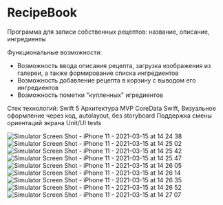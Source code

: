 # RecipeBook
Программа для записи собственных рецептов: название, описание, ингредиенты

Функциональные возможности:
- Возможность ввода описания рецепта, загрузка изображения из галереи, а также формирование списка ингредиентов
- Возможность добавление рецепта в корзину с выводом его ингредиентов
- Возможность пометки "купленных" игредиентов

Стек технологий:
Swift 5
Архитектура MVP
CoreData
Swift, Визуальное оформление через код, autolayout, без storyboard
Поддержка смены ориентаций экрана
Unit/UI tests

![Simulator Screen Shot - iPhone 11 - 2021-03-15 at 14 24 38](https://user-images.githubusercontent.com/26267490/111117861-ac78fc80-859a-11eb-957f-9ffbe63a890e.png)
![Simulator Screen Shot - iPhone 11 - 2021-03-15 at 14 25 02](https://user-images.githubusercontent.com/26267490/111117869-ae42c000-859a-11eb-8a8e-58edb6e574f7.png)
![Simulator Screen Shot - iPhone 11 - 2021-03-15 at 14 25 42](https://user-images.githubusercontent.com/26267490/111117872-af73ed00-859a-11eb-9c4d-92eb50332d01.png)
![Simulator Screen Shot - iPhone 11 - 2021-03-15 at 14 25 47](https://user-images.githubusercontent.com/26267490/111117876-b00c8380-859a-11eb-9e84-d87cef8cf7a0.png)
![Simulator Screen Shot - iPhone 11 - 2021-03-15 at 14 26 05](https://user-images.githubusercontent.com/26267490/111117880-b0a51a00-859a-11eb-8f5e-915c20f98fd5.png)
![Simulator Screen Shot - iPhone 11 - 2021-03-15 at 14 26 14](https://user-images.githubusercontent.com/26267490/111117883-b13db080-859a-11eb-935d-7afb1f3694c4.png)
![Simulator Screen Shot - iPhone 11 - 2021-03-15 at 14 26 35](https://user-images.githubusercontent.com/26267490/111117885-b1d64700-859a-11eb-85de-96efea4cf550.png)
![Simulator Screen Shot - iPhone 11 - 2021-03-15 at 14 26 52](https://user-images.githubusercontent.com/26267490/111117891-b26edd80-859a-11eb-9e4d-4c802282cdb7.png)
![Simulator Screen Shot - iPhone 11 - 2021-03-15 at 14 27 07](https://user-images.githubusercontent.com/26267490/111117895-b3077400-859a-11eb-82cc-ed0855b38e62.png)
